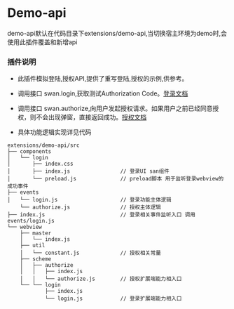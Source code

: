 # Demo-api

demo-api默认在代码目录下extensions/demo-api,当切换宿主环境为demo时,会使用此插件覆盖和新增api

### 插件说明
- 此插件模拟登陆,授权API,提供了重写登陆,授权的示例,供参考。
- 调用接口 swan.login,获取测试Authorization Code。[登录文档](./docs/login.md)
- 调用接口 swan.authorize,向用户发起授权请求。如果用户之前已经同意授权，则不会出现弹窗，直接返回成功。[授权文档](./docs/authorize.md)

- 具体功能逻辑实现详见代码
```
extensions/demo-api/src
├── components
│   └── login
│       ├── index.css
│       ├── index.js                // 登录UI san组件
│       └── preload.js              // preload脚本 用于监听登录webview的成功事件
├── events
│   └── login.js                    // 登录功能主体逻辑
    └── authorize.js                // 授权主体逻辑
├── index.js                        // 登录相关事件监听入口 调用events/login.js
└── webview
    ├── master
    │   └── index.js                
    ├── util
    │   └── constant.js             // 授权相关常量
    ├── scheme
    │   ├── authorize
    │   │   ├── index.js            
    │   │   └── authorize.js        // 授权扩展端能力相入口
    └── └── login
            ├── index.js
            └── login.js            // 登录扩展端能力相入口

```


